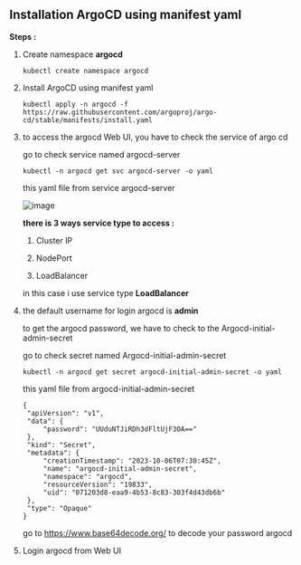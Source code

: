 ## Installation ArgoCD using manifest yaml

**Steps :**

1. Create namespace **argocd**
   ```
   kubectl create namespace argocd
   ```

2. Install ArgoCD using manifest yaml
   ```
   kubectl apply -n argocd -f https://raw.githubusercontent.com/argoproj/argo-cd/stable/manifests/install.yaml
   ```

3. to access the argocd Web UI, you have to check the service of argo cd

   go to check service named argocd-server
   ```
   kubectl -n argocd get svc argocd-server -o yaml
   ```
   this yaml file from service argocd-server

   ![image](https://github.com/fakhriyfasya/documentation/assets/67684999/07e40b3a-a531-4865-8a5f-49d7f2083f53)

   **there is 3 ways service type to access :**
   1. Cluster IP
      
   2. NodePort
      
   3. LoadBalancer
  
   in this case i use service type **LoadBalancer**

4. the default username for login argocd is **admin**

   to get the argocd password, we have to check to the Argocd-initial-admin-secret

   go to check secret named Argocd-initial-admin-secret

   ```
   kubectl -n argocd get secret argocd-initial-admin-secret -o yaml
   ```
   
   this yaml file from argocd-initial-admin-secret
   ```
   {
    "apiVersion": "v1",
    "data": {
        "password": "UUduNTJiRDh3dFltUjF3OA=="
    },
    "kind": "Secret",
    "metadata": {
        "creationTimestamp": "2023-10-06T07:30:45Z",
        "name": "argocd-initial-admin-secret",
        "namespace": "argocd",
        "resourceVersion": "19833",
        "uid": "071203d8-eaa9-4b53-8c83-303f4d43db6b"
    },
    "type": "Opaque"
   }

   ```

   go to https://www.base64decode.org/ to decode your password argocd

4. Login argocd from Web UI
   

